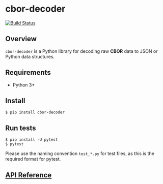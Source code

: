 # cbor-decoder

[![Build Status](https://travis-ci.org/megajanlott/cbor-decoder.svg?branch=master)](https://travis-ci.org/megajanlott/cbor-decoder)

## Overview

`cbor-decoder` is a Python library for decoding raw **CBOR** data to JSON or
Python data structures.

## Requirements

- Python 3+

## Install

```
$ pip install cbor-decoder
```

## Run tests

```
$ pip install -U pytest
$ pytest
```

Please use the naming convention `test_*.py` for test files, as this is the required format for pytest.

## [API Reference](./docs/api.md)
